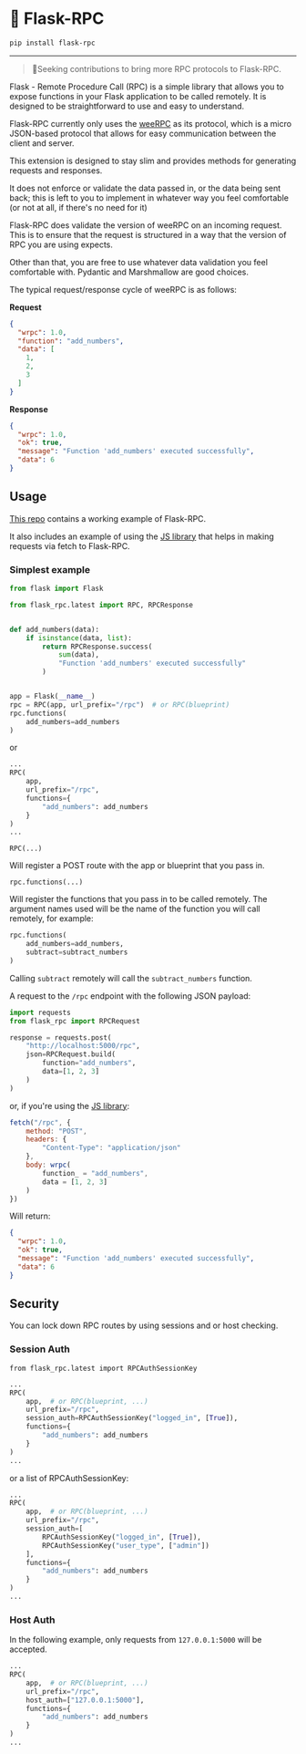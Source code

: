 # 📣 Flask-RPC

```bash
pip install flask-rpc
```

---

> 🚨Seeking contributions to bring more RPC protocols to Flask-RPC.

Flask - Remote Procedure Call (RPC) is a simple
library that allows you to expose functions
in your Flask application to be called
remotely. It is designed to be straightforward
to use and easy to understand.

Flask-RPC currently only uses the [weeRPC](https://github.com/CheeseCake87/weeRPC)
as its protocol, which is a micro JSON-based protocol that allows for
easy communication between the client and server.

This extension is designed to stay slim and provides
methods for generating requests and responses.

It does not enforce or validate the data passed in, or the
data being sent back; this is left to you to implement
in whatever way you feel comfortable (or not at all, if there's
no need for it)

Flask-RPC does validate the version of weeRPC on an incoming request. This
is to ensure that the request is structured in a way that the version
of RPC you are using expects.

Other than that, you are free to use whatever data validation
you feel comfortable with. Pydantic and Marshmallow are good choices.

The typical request/response cycle of weeRPC is as follows:

**Request**

```json
{
  "wrpc": 1.0,
  "function": "add_numbers",
  "data": [
    1,
    2,
    3
  ]
}
```

**Response**

```json
{
  "wrpc": 1.0,
  "ok": true,
  "message": "Function 'add_numbers' executed successfully",
  "data": 6
}
```

## Usage

[This repo](https://github.com/CheeseCake87/flask-rpc) contains a working example of Flask-RPC.

It also includes an example of using the [JS library](https://github.com/CheeseCake87/wrpc-js) that helps
in making requests via fetch to Flask-RPC.

### Simplest example

```python
from flask import Flask

from flask_rpc.latest import RPC, RPCResponse


def add_numbers(data):
    if isinstance(data, list):
        return RPCResponse.success(
            sum(data),
            "Function 'add_numbers' executed successfully"
        )


app = Flask(__name__)
rpc = RPC(app, url_prefix="/rpc")  # or RPC(blueprint)
rpc.functions(
    add_numbers=add_numbers
)
```

or

```python
...
RPC(
    app,
    url_prefix="/rpc",
    functions={
        "add_numbers": add_numbers
    }
)
...
```

`RPC(...)`

Will register a POST route with the app or blueprint that you pass in.

`rpc.functions(...)`

Will register the functions that you pass in to be called remotely.
The argument names used will be the name of the function you will call remotely, for example:

```python
rpc.functions(
    add_numbers=add_numbers,
    subtract=subtract_numbers
)
```

Calling `subtract` remotely will call the `subtract_numbers` function.

A request to the `/rpc` endpoint with the following JSON payload:

```python
import requests
from flask_rpc import RPCRequest

response = requests.post(
    "http://localhost:5000/rpc",
    json=RPCRequest.build(
        function="add_numbers",
        data=[1, 2, 3]
    )
)
```

or, if you're using the [JS library](https://github.com/CheeseCake87/wrpc-js):

```js
fetch("/rpc", {
    method: "POST",
    headers: {
        "Content-Type": "application/json"
    },
    body: wrpc(
        function_ = "add_numbers",
        data = [1, 2, 3]
    )
})
```

Will return:

```json
{
  "wrpc": 1.0,
  "ok": true,
  "message": "Function 'add_numbers' executed successfully",
  "data": 6
}
```

## Security

You can lock down RPC routes by using sessions and or host checking.

### Session Auth

`from flask_rpc.latest import RPCAuthSessionKey`

```python
...
RPC(
    app,  # or RPC(blueprint, ...)
    url_prefix="/rpc",
    session_auth=RPCAuthSessionKey("logged_in", [True]),
    functions={
        "add_numbers": add_numbers
    }
)
...
```

or a list of RPCAuthSessionKey:

```python
...
RPC(
    app,  # or RPC(blueprint, ...)
    url_prefix="/rpc",
    session_auth=[
        RPCAuthSessionKey("logged_in", [True]),
        RPCAuthSessionKey("user_type", ["admin"])
    ],
    functions={
        "add_numbers": add_numbers
    }
)
...
```

### Host Auth

In the following example, only requests from `127.0.0.1:5000` will be accepted.

```python
...
RPC(
    app,  # or RPC(blueprint, ...)
    url_prefix="/rpc",
    host_auth=["127.0.0.1:5000"],
    functions={
        "add_numbers": add_numbers
    }
)
...
```
